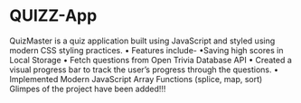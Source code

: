 # QUIZZ-App
QuizMaster is a quiz application built using JavaScript and styled using modern CSS styling practices.
• Features include-
•Saving high scores in Local Storage
• Fetch questions from Open Trivia Database API
• Created a visual progress bar to track the user’s progress through the questions.
• Implemented Modern JavaScript Array Functions (splice, map, sort)
Glimpes of the project have been added!!!
